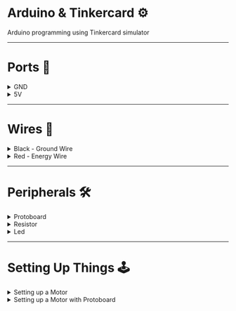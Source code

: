 # Arduino & Tinkercard ⚙
Arduino programming using Tinkercard simulator

-----

# Ports 📌
<details>
<summary>GND</summary>
<dl>
  <dt> * Ground Port</dt>
  <dd> </dd>
</dl>
</details>

<details>
<summary>5V</summary>
<dl>
  <dt>* Volt Port</dt>
  <dd> </dd>
</dl>
</details>

-----

# Wires 🔌
<details>
<summary>Black - Ground Wire</summary>
<dl>
  <dt>* Ground Wire</dt>
  <dd>It takes energy from the circuit</dd>
</dl>
</details>

<details>
<summary>Red - Energy Wire</summary>
<dl>
  <dt>* Volt Wire</dt>
  <dd>It gives energy to the circuit</dd>
</dl>
</details>

-----

# Peripherals 🛠

<details>
<summary>Protoboard</summary>
<dl>
  <dt>Device with multiple serial ports</dt>
  <dd>Connections are shared in series with other port pins</dd>
</dl>

![Capture](https://user-images.githubusercontent.com/37451620/93883412-e803cf80-fcb7-11ea-852d-2c1eee68b2cc.JPG)

</details>



<details>
<summary>Resistor</summary>

![Capture](https://user-images.githubusercontent.com/37451620/93900120-66b63800-fccb-11ea-996b-6036b00c841a.JPG)

</details>


<details>
<summary>Led</summary>
<dl>
  <dt>Led lamp device</dt>
  <dd>The "+" is for power, and the "-" is for ground, the bigger wire is the "+" and the smaller is the "-"</dd>
</dl>

![Capture](https://user-images.githubusercontent.com/37451620/93883412-e803cf80-fcb7-11ea-852d-2c1eee68b2cc.JPG)

</details>

------

# Setting Up Things 🕹
<details>
<summary>Setting up a Motor</summary>
<dl>
  <dt>1. Connect the red wire on 5v port</dt>
  <dd>The red wire is for volts</dd>

  <dt>2. Connect the black wire on GND port</dt>
  <dd>The black one is for grounding</dd>
</dl>

![Capture](https://user-images.githubusercontent.com/37451620/93835796-ccb4a800-fc56-11ea-83eb-242b0519ef4e.PNG)

</details>



<details>
<summary>Setting up a Motor with Protoboard</summary>
<dl>
  <dt>1. Connect the red wire on the protoboard</dt>
  <dd>The red wire is for volts</dd>

  <dt>2. Connect the black wire on a diferent protoboard port (vertical)</dt>
  <dd>The black one is for grounding</dd>
  
   <dt>3. Connect the 5v volt port from arduino on a vertical pin where is placed the motor red wire</dt>
  <dd>They share the same vertical ports so they need to be in the same vertical line</dd>
  
   <dt>4. Connect the Ground volt port from arduino on a vertical pin where is placed the motor Black wire</dt>
  <dd>They share the same vertical ports so they need to be in the same vertical line</dd>
</dl>

![Capture](https://user-images.githubusercontent.com/37451620/93836886-895c3880-fc5a-11ea-8936-c4bb0115f6b5.PNG)

</details>


